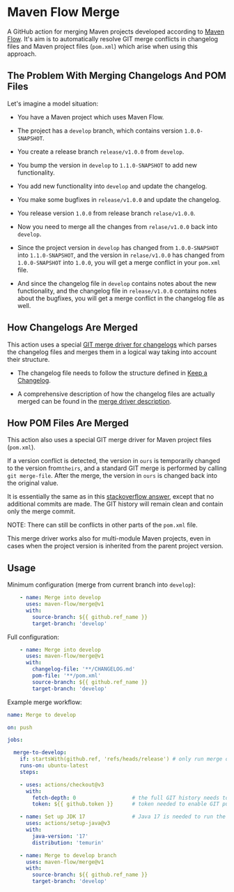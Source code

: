 # Maven Flow Merge

A GitHub action for merging Maven projects developed according to [Maven Flow](https://nvie.com/posts/a-successful-git-branching-model/). It's aim is to automatically resolve GIT merge conflicts in changelog files and Maven project files (`pom.xml`) which arise when using this approach.

## The Problem With Merging Changelogs And POM Files

Let's imagine a model situation:

- You have a Maven project which uses Maven Flow.

- The project has a `develop` branch, which contains version `1.0.0-SNAPSHOT`.

- You create a release branch `release/v1.0.0` from `develop`.

- You bump the version in `develop` to `1.1.0-SNAPSHOT` to add new functionality.

- You add new functionality into `develop` and update the changelog.

- You make some bugfixes in `release/v1.0.0` and update the changelog.

- You release version `1.0.0` from release branch `relase/v1.0.0`.

- Now you need to merge all the changes from `relase/v1.0.0` back into `develop`.

- Since the project version in `develop` has changed from `1.0.0-SNAPSHOT` into `1.1.0-SNAPSHOT`, and the version in `relase/v1.0.0` has changed from `1.0.0-SNAPSHOT` into `1.0.0`, you will get a merge conflict in your `pom.xml` file.

- And since the changelog file in `develop` contains notes about the new functionality, and the changelog file in `release/v1.0.0` contains notes about the bugfixes, you will get a merge conflict in the changelog file as well.

## How Changelogs Are Merged

This action uses a special [GIT merge driver for changelogs](https://github.com/maven-flow/changelog-merge-driver) which parses the changelog files and merges them in a logical way taking into account their structure.

- The changelog file needs to follow the structure defined in [Keep a Changelog](https://keepachangelog.com/en/1.1.0/).

- A comprehensive description of how the changelog files are actually merged can be found in the [merge driver description](https://github.com/maven-flow/changelog-merge-driver?tab=readme-ov-file#how-it-works).

## How POM Files Are Merged

This action also uses a special GIT merge driver for Maven project files (`pom.xml`).

If a version conflict is detected, the version in `ours` is temporarily changed to the version from`theirs`, and a standard GIT merge is performed by calling `git merge-file`. After the merge, the version in `ours` is changed back into the original value.

It is essentially the same as in this [stackoverflow answer](https://stackoverflow.com/a/33181239/2468620), except that no additional commits are made. The GIT history will remain clean and contain only the merge commit.

NOTE: There can still be conflicts in other parts of the `pom.xml` file.

This merge driver works also for multi-module Maven projects, even in cases when the project version is inherited from the parent project version.

## Usage

Minimum configuration (merge from current branch into `develop`):

```yaml
    - name: Merge into develop
      uses: maven-flow/merge@v1
      with:
        source-branch: ${{ github.ref_name }}
        target-branch: 'develop'
```

Full configuration:

```yaml
    - name: Merge into develop
      uses: maven-flow/merge@v1
      with:
        changelog-file: '**/CHANGELOG.md'
        pom-file: '**/pom.xml'
        source-branch: ${{ github.ref_name }}
        target-branch: 'develop'
```

Example merge workflow:

```yaml
name: Merge to develop

on: push

jobs:

  merge-to-develop:
    if: startsWith(github.ref, 'refs/heads/release') # only run merge on release branches
    runs-on: ubuntu-latest
    steps:

    - uses: actions/checkout@v3
      with:
        fetch-depth: 0                  # the full GIT history needs to be checked out
        token: ${{ github.token }}      # token needed to enable GIT push after merge

    - name: Set up JDK 17               # Java 17 is needed to run the changelog merge driver
      uses: actions/setup-java@v3
      with:
        java-version: '17'
        distribution: 'temurin'

    - name: Merge to develop branch
      uses: maven-flow/merge@v1
      with:
        source-branch: ${{ github.ref_name }}
        target-branch: 'develop'
```
